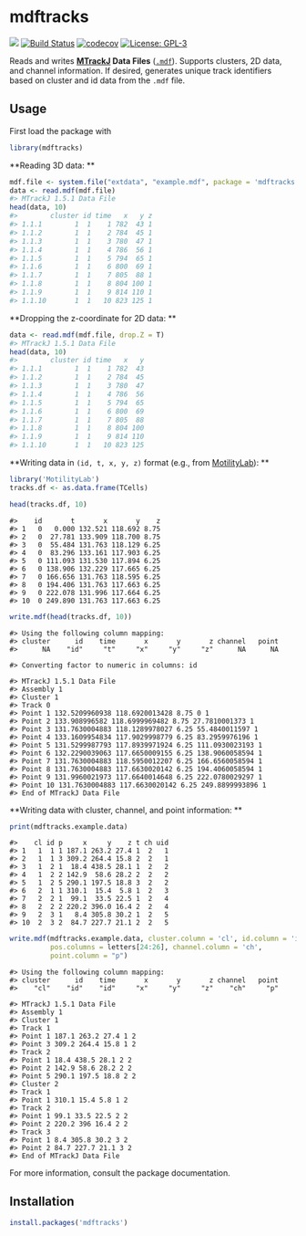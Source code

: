 mdftracks
================

<!-- README.md is generated from README.Rmd. Please edit that file -->
![](http://www.r-pkg.org/badges/version/mdftracks) [![Build Status](https://travis-ci.org/burgerga/mdftracks.svg?branch=master)](https://travis-ci.org/burgerga/mdftracks) [![codecov](https://codecov.io/gh/burgerga/mdftracks/branch/master/graph/badge.svg)](https://codecov.io/gh/burgerga/mdftracks) [![License: GPL-3](https://img.shields.io/badge/license-GPL--3-blue.svg)](http://www.gnu.org/licenses/gpl-3.0)

Reads and writes **[MTrackJ](https://imagescience.org/meijering/software/mtrackj/) Data Files** ([`.mdf`](https://imagescience.org/meijering/software/mtrackj/format/)). Supports clusters, 2D data, and channel information. If desired, generates unique track identifiers based on cluster and id data from the `.mdf` file.

Usage
-----

First load the package with

``` r
library(mdftracks)
```

**Reading 3D data: **

``` r
mdf.file <- system.file("extdata", "example.mdf", package = 'mdftracks')
data <- read.mdf(mdf.file)
#> MTrackJ 1.5.1 Data File
head(data, 10)
#>        cluster id time   x   y z
#> 1.1.1        1  1    1 782  43 1
#> 1.1.2        1  1    2 784  45 1
#> 1.1.3        1  1    3 780  47 1
#> 1.1.4        1  1    4 786  56 1
#> 1.1.5        1  1    5 794  65 1
#> 1.1.6        1  1    6 800  69 1
#> 1.1.7        1  1    7 805  88 1
#> 1.1.8        1  1    8 804 100 1
#> 1.1.9        1  1    9 814 110 1
#> 1.1.10       1  1   10 823 125 1
```

**Dropping the z-coordinate for 2D data: **

``` r
data <- read.mdf(mdf.file, drop.Z = T)
#> MTrackJ 1.5.1 Data File
head(data, 10)
#>        cluster id time   x   y
#> 1.1.1        1  1    1 782  43
#> 1.1.2        1  1    2 784  45
#> 1.1.3        1  1    3 780  47
#> 1.1.4        1  1    4 786  56
#> 1.1.5        1  1    5 794  65
#> 1.1.6        1  1    6 800  69
#> 1.1.7        1  1    7 805  88
#> 1.1.8        1  1    8 804 100
#> 1.1.9        1  1    9 814 110
#> 1.1.10       1  1   10 823 125
```

**Writing data in `(id, t, x, y, z)` format (e.g., from [MotilityLab](https://github.com/jtextor/MotilityLab)): **

``` r
library('MotilityLab')
tracks.df <- as.data.frame(TCells)
```

``` r
head(tracks.df, 10)
```

    #>    id       t       x       y    z
    #> 1   0   0.000 132.521 118.692 8.75
    #> 2   0  27.781 133.909 118.700 8.75
    #> 3   0  55.484 131.763 118.129 6.25
    #> 4   0  83.296 133.161 117.903 6.25
    #> 5   0 111.093 131.530 117.894 6.25
    #> 6   0 138.906 132.229 117.665 6.25
    #> 7   0 166.656 131.763 118.595 6.25
    #> 8   0 194.406 131.763 117.663 6.25
    #> 9   0 222.078 131.996 117.664 6.25
    #> 10  0 249.890 131.763 117.663 6.25

``` r
write.mdf(head(tracks.df, 10))
```

    #> Using the following column mapping:
    #> cluster      id    time       x       y       z channel   point 
    #>      NA    "id"     "t"     "x"     "y"     "z"      NA      NA

    #> Converting factor to numeric in columns: id

    #> MTrackJ 1.5.1 Data File
    #> Assembly 1
    #> Cluster 1
    #> Track 0
    #> Point 1 132.5209960938 118.6920013428 8.75 0 1
    #> Point 2 133.908996582 118.6999969482 8.75 27.7810001373 1
    #> Point 3 131.7630004883 118.1289978027 6.25 55.4840011597 1
    #> Point 4 133.1609954834 117.9029998779 6.25 83.2959976196 1
    #> Point 5 131.5299987793 117.8939971924 6.25 111.0930023193 1
    #> Point 6 132.2290039063 117.6650009155 6.25 138.9060058594 1
    #> Point 7 131.7630004883 118.5950012207 6.25 166.6560058594 1
    #> Point 8 131.7630004883 117.6630020142 6.25 194.4060058594 1
    #> Point 9 131.9960021973 117.6640014648 6.25 222.0780029297 1
    #> Point 10 131.7630004883 117.6630020142 6.25 249.8899993896 1
    #> End of MTrackJ Data File

**Writing data with cluster, channel, and point information: **

``` r
print(mdftracks.example.data)
```

    #>    cl id p     x     y    z t ch uid
    #> 1   1  1 1 187.1 263.2 27.4 1  2   1
    #> 2   1  1 3 309.2 264.4 15.8 2  2   1
    #> 3   1  2 1  18.4 438.5 28.1 1  2   2
    #> 4   1  2 2 142.9  58.6 28.2 2  2   2
    #> 5   1  2 5 290.1 197.5 18.8 3  2   2
    #> 6   2  1 1 310.1  15.4  5.8 1  2   3
    #> 7   2  2 1  99.1  33.5 22.5 1  2   4
    #> 8   2  2 2 220.2 396.0 16.4 2  2   4
    #> 9   2  3 1   8.4 305.8 30.2 1  2   5
    #> 10  2  3 2  84.7 227.7 21.1 2  2   5

``` r
write.mdf(mdftracks.example.data, cluster.column = 'cl', id.column = 'id',  
          pos.columns = letters[24:26], channel.column = 'ch', 
          point.column = "p")
```

    #> Using the following column mapping:
    #> cluster      id    time       x       y       z channel   point 
    #>    "cl"    "id"    "id"     "x"     "y"     "z"    "ch"     "p"

    #> MTrackJ 1.5.1 Data File
    #> Assembly 1
    #> Cluster 1
    #> Track 1
    #> Point 1 187.1 263.2 27.4 1 2
    #> Point 3 309.2 264.4 15.8 1 2
    #> Track 2
    #> Point 1 18.4 438.5 28.1 2 2
    #> Point 2 142.9 58.6 28.2 2 2
    #> Point 5 290.1 197.5 18.8 2 2
    #> Cluster 2
    #> Track 1
    #> Point 1 310.1 15.4 5.8 1 2
    #> Track 2
    #> Point 1 99.1 33.5 22.5 2 2
    #> Point 2 220.2 396 16.4 2 2
    #> Track 3
    #> Point 1 8.4 305.8 30.2 3 2
    #> Point 2 84.7 227.7 21.1 3 2
    #> End of MTrackJ Data File

For more information, consult the package documentation.

Installation
------------

``` r
install.packages('mdftracks')
```
